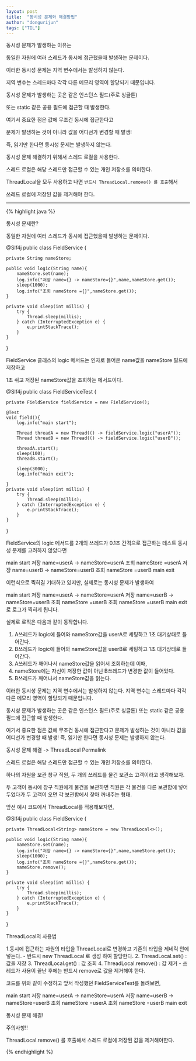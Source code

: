 ```yaml
---
layout: post
title:  "동시성 문제와 해결방법"
author: "dongurijun"
tags: ["TIL"]
---
```


동시성 문제가 발생하는 이유는 

동일한 자원에 여러 스레드가 동시에 접근했을때 발생하는 문제이다.

이러한 동시성 문제는 지역 변수에서는 발생하지 않는다.

지역 변수는 스레드마다 각각 다른 메모리 영역이 할당되기 때문입니다.

동시성 문제가 발생하는 곳은 같은 인스턴스 필드(주로 싱글톤) 

또는 static 같은 공용 필드에 접근할 때 발생한다.

여기서 중요한 점은 값에 무조건 동시에 접근한다고 

문제가 발생하는 것이 아니라 값을 어디선가 변경할 때 발생!

즉, 읽기만 한다면 동시성 문제는 발생하지 않는다.

동시성 문제 해결하기 위해서 스레드 로컬을 사용한다.

스레드 로컬은 해당 스레드만 접근할 수 있는 개인 저장소를 의미한다.

ThreadLocal을 모두 사용하고 나면 `반드시 ThreadLocal.remove() 를 호출`해서

쓰레드 로컬에 저장된 값을 제거해야 한다.

---

{% highlight java %}

동시성 문제란?

동일한 자원에 여러 스레드가 동시에 접근했을때 발생하는 문제이다.

@Slf4j
public class FieldService {

    private String nameStore;

    public void logic(String name){
        nameStore.set(name);
        log.info("저장 name={} -> nameStore={}",name,nameStore.get());
        sleep(1000);
        log.info("조회 nameStore ={}",nameStore.get());        
    }

    private void sleep(int millis) {
        try {
            Thread.sleep(millis);
        } catch (InterruptedException e) {
            e.printStackTrace();
        }
    }
}

FieldService 클래스의 logic 메서드는 인자로 들어온 name값을 nameStore 필드에 저장하고

1초 쉬고 저장된 nameStore값을 조회하는 메서드이다.


@Slf4j
public class FieldServiceTest {

    private FieldService fieldService = new FieldService();

    @Test
    void field(){
        log.info("main start");

        Thread threadA = new Thread(() -> fieldService.logic("userA"));
        Thread threadB = new Thread(() -> fieldService.logic("userB"));

        threadA.start();
        sleep(100);
        threadB.start();

        sleep(3000);
        log.info("main exit");

    }
    private void sleep(int millis) {
        try {
            Thread.sleep(millis);
        } catch (InterruptedException e) {
            e.printStackTrace();
        }
    }
}

FieldService의 logic 메서드를 2개의 쓰레드가 0.1초 간격으로 접근하는 테스트
동시성 문제를 고려하지 않았다면

main start
저장 name=userA -> nameStore=userA
조회 nameStore =userA
저장 name=userB -> nameStore=userB
조회 nameStore =userB
main exit

이런식으로 찍히길 기대하고 있지만, 실제로는
동시성 문제가 발생하여 

main start
저장 name=userA -> nameStore=userA
저장 name=userB -> nameStore=userB
조회 nameStore =userB
조회 nameStore =userB
main exit
로 로그가 찍히게 됩니다.

실제로 로직은 다음과 같이 동작합니다.

1. A쓰레드가 logic에 들어와 nameStore값을 userA로 세팅하고 1초 대기상태로 들어간다.
2. B쓰레드가 logic에 들어와 nameStore값을 userB로 세팅하고 1초 대기상태로 들어간다.
3. A쓰레드가 깨어나서 nameStore값을 읽어서 조회하는데 이때, 
4. nameStore에는 자신이 저장한 값이 아닌 B쓰레드가 변경한 값이 들어있다.
5. B쓰레드가 깨어나서 nameStore값을 읽는다.

이러한 동시성 문제는 지역 변수에서는 발생하지 않는다.
지역 변수는 스레드마다 각각 다른 메모리 영역이 할당되기 때문입니다.

동시성 문제가 발생하는 곳은 같은 인스턴스 필드(주로 싱글톤) 또는 static 같은 공용 필드에 접근할 때 발생한다.

여기서 중요한 점은 값에 무조건 동시에 접근한다고 문제가 발생하는 것이 아니라 값을 어디선가 변경할 때 발생!
즉, 읽기만 한다면 동시성 문제는 발생하지 않는다.

동시성 문제 해결 -> ThreadLocal Permalink

스레드 로컬은 해당 스레드만 접근할 수 있는 개인 저장소를 의미한다.

하나의 자원을 보관 창구 직원, 
두 개의 쓰레드를 물건 보관소 고객이라고 생각해보자.

두 고객이 동시에 창구 직원에게 물건을 보관하면 
직원은 각 물건을 다른 보관함에 넣어두었다가 두 고객이 오면 각 보관함에서 찾아 꺼내주는 형태.

앞선 예시 코드에서 ThreadLocal를 적용해보자면,

@Slf4j
public class FieldService {

    private ThreadLocal<String> nameStore = new ThreadLocal<>();

    public void logic(String name){
        nameStore.set(name);
        log.info("저장 name={} -> nameStore={}",name,nameStore.get());
        sleep(1000);
        log.info("조회 nameStore ={}",nameStore.get());
        nameStore.remove();      
    }

    private void sleep(int millis) {
        try {
            Thread.sleep(millis);
        } catch (InterruptedException e) {
            e.printStackTrace();
        }
    }
}

ThreadLocal의 사용법

1.동시에 접근하는 자원의 타입을 ThreadLocal로 변경하고 기존의 타입을 제네릭 안에 넣는다.
     - 반드시 new ThreadLocal 로 생성 하여 할당한다.
2. ThreadLocal.set() : 값을 저장
3. ThreadLocal.get() : 값 조회
4. ThreadLocal.remove() : 값 제거
     - 쓰레드가 사용이 끝난 후에는 반드시 remove로 값을 제거해야 한다.

코드를 위와 같이 수정하고 앞서 작성했던 FieldServiceTest를 돌려보면,

main start
저장 name=userA -> nameStore=userA
저장 name=userB -> nameStore=userB
조회 nameStore =userA
조회 nameStore =userB
main exit

동시성 문제 해결!

주의사항!!

ThreadLocal.remove() 를 호출해서 스레드 로컬에 저장된 값을 제거해야한다.

{% endhighlight %}


